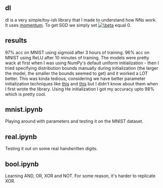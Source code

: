 ## dl

dl is a very simple/toy-ish library that I made to understand how NNs work. It uses [momentum](https://distill.pub/2017/momentum/). To get SGD we simply set <a href="https://www.codecogs.com/eqnedit.php?latex=\inline&space;\fn_cm&space;\beta" target="_blank"><img src="https://latex.codecogs.com/png.latex?\inline&space;\fn_cm&space;\beta" title="\beta" /></a> equal 0. 

## results
97% acc on MNIST using sigmoid after 3 hours of training. 96% acc on MNIST using ReLU after 10 minutes of training. The models were pretty wack at first when I was using NumPy's default uniform initialization - then I tried specifying distribution bounds manually during initialization (the larger the model, the smaller the bounds seemed to get) and it worked a LOT better. This was kinda tedious, considering we have better parameter initialization techniques like [this](https://www.deeplearning.ai/ai-notes/initialization/) and [this](https://mmuratarat.github.io/2019-02-25/xavier-glorot-he-weight-init) but I didn't know about them when I first wrote the library. Using He initialization I got my accuracy upto 98% which is pretty cool. 

## mnist.ipynb

Playing around with parameters and testing it on the MNIST dataset. 

## real.ipynb

Testing it out on some real handwritten digits.

## bool.ipynb

Learning AND, OR, XOR and NOT. For some reason, it's harder to replicate XOR. 
